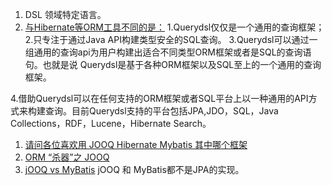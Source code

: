 1. DSL 领域特定语言。
2. [与Hibernate等ORM工具不同的是：](https://my.oschina.net/liuyuanyuangogo/blog/829626) 
    1.Querydsl仅仅是一个通用的查询框架；
    2.只专注于通过Java API构建类型安全的SQL查询。
    3.Querydsl可以通过一组通用的查询api为用户构建出适合不同类型ORM框架或者是SQL的查询语句。也就是说 Querydsl是基于各种ORM框架以及SQL至上的一个通用的查询框架。

4.借助Querydsl可以在任何支持的ORM框架或者SQL平台上以一种通用的API方式来构建查询。目前Querydsl支持的平台包括JPA,JDO，SQL，Java Collections，RDF，Lucene，Hibernate Search。
1. [请问各位喜欢用 JOOQ Hibernate Mybatis 其中哪个框架](https://www.v2ex.com/t/429561)
2. [ORM “杀器”之 JOOQ](https://segmentfault.com/a/1190000006748584)
3. [jOOQ vs MyBatis](https://my.oschina.net/landas/blog/874871)  jOOQ 和 MyBatis都不是JPA的实现。
 